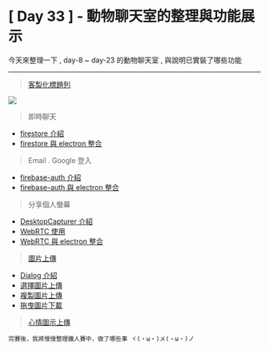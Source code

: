 # [ Day 33 ] - 動物聊天室的整理與功能展示

今天來整理一下 , day-8 ~ day-23 的動物聊天室 , 
與說明已實裝了哪些功能

---

> [客製化標題列](https://ithelp.ithome.com.tw/articles/10236651)

![](https://i.imgur.com/5HXcbK4.png)

> 即時聊天

- [firestore 介紹](https://ithelp.ithome.com.tw/articles/10235473)
- [firestore 與 electron 整合](https://ithelp.ithome.com.tw/articles/10236332)

> Email . Google 登入

- [firebase-auth 介紹](https://ithelp.ithome.com.tw/articles/10240835)
- [firebase-auth 與 electron 整合](https://ithelp.ithome.com.tw/articles/10241458)

> 分享個人螢幕

- [DesktopCapturer 介紹](https://ithelp.ithome.com.tw/articles/10243356)
- [WebRTC 使用](https://ithelp.ithome.com.tw/articles/10244748)
- [WebRTC 與 electron 整合](https://ithelp.ithome.com.tw/articles/10245297)

> [圖片上傳](https://ithelp.ithome.com.tw/articles/10245297)

- [Dialog 介紹](https://ithelp.ithome.com.tw/articles/10237906)
- [選擇圖片上傳](https://ithelp.ithome.com.tw/articles/10238623)
- [複製圖片上傳](https://ithelp.ithome.com.tw/articles/10241862)
- [拖曳圖片下載](https://ithelp.ithome.com.tw/articles/10242639)

> [心情圖示上傳](https://ithelp.ithome.com.tw/articles/10245297)

```
完賽後，我將慢慢整理鐵人賽中，做了哪些事 ヾ(・ω・)メ(・ω・)ノ
```
